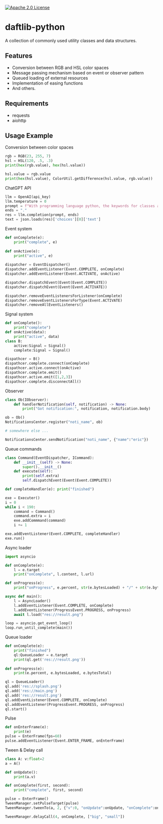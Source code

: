 [![Apache 2.0 License](https://img.shields.io/badge/license-Apache-blue.svg?style=flat)](LICENSE.md)

# daftlib-python
A collection of commonly used utility classes and data structures.

## Features
- Conversion between RGB and HSL color spaces
- Message passing mechanism based on event or observer pattern
- Queued loading of external resources
- Implementation of easing functions
- And others.

## Requirements
- requests
- aiohttp

## Usage Example
Conversion between color spaces
```python
rgb = RGB(23, 255, 7)
hsl = HSL(120, .5, .3)
print(hex(rgb.value), hex(hsl.value))

hsl.value = rgb.value
print(hex(hsl.value), ColorUtil.getDifference(hsl.value, rgb.value))
```

ChatGPT API
```python
llm = OpenAI(api_key)
llm.temperature = 0
prompt = f"With programming language python, the keywords for classes and methods are [class, def], with programming language {target_lang}, the keywords for classes and methods are"
ends = "."
res = llm.completion(prompt, ends)
text = json.loads(res)['choices'][0]['text']
```

Event system
```python
def onComplete(e):
    print("complete", e)
    
def onActive(e):
    print("active", e)
    
dispatcher = EventDispatcher()
dispatcher.addEventListener(Event.COMPLETE, onComplete)
dispatcher.addEventListener(Event.ACTIVATE, onActive)

dispatcher.dispatchEvent(Event(Event.COMPLETE))
dispatcher.dispatchEvent(Event(Event.ACTIVATE))

dispatcher.removeEventListenersForListener(onComplete)
dispatcher.removeEventListenersForType(Event.ACTIVATE)
dispatcher.removeAllEventListeners()
```

Signal system
```python
def onComplete():
    print("complete")
def onActive(data):
    print("active", data)
class B:
    active:Signal = Signal()
    complete:Signal = Signal()

dispathcer = B()
dispathcer.complete.connect(onComplete)
dispathcer.active.connect(onActive)
dispathcer.complete.emit()
dispathcer.active.emit([1,2,3])
dispathcer.complete.disconnectAll()
```

Observer
```python
class Ob(IObserver):
    def handlerNotification(self, notification) -> None:
        print("Got notification:", notification, notification.body)

ob = Ob()
NotificationsCenter.register("noti_name", ob)

# somewhere else ...

NotificationsCenter.sendNotification("noti_name", {"name":"eric"})
```

Queue commands
```python
class Command(EventDispatcher, ICommand):
    def __init__(self) -> None:
        super().__init__()
    def execute(self):
        print(self.extra)
        self.dispatchEvent(Event(Event.COMPLETE))

def completeHandler(e): print("finished")

exe = Executer()
i = 0
while i < 190:
    command = Command()
    command.extra = i
    exe.addCommmand(command)
    i += 1

exe.addEventListener(Event.COMPLETE, completeHandler)
exe.run()
```

Async loader
```python
import asyncio

def onComplete(e):
    l = e.target
    print("onComplete", l.content, l.url)

def onProgress(e):
    print("onProgress", e.percent, str(e.bytesLoaded) + "/" + str(e.bytesTotal))

async def main():
    l = AsyncLoader()
    l.addEventListener(Event.COMPLETE, onComplete)
    l.addEventListener(ProgressEvent.PROGRESS, onProgress)
    await l.load("res://result.png")

loop = asyncio.get_event_loop()
loop.run_until_complete(main())
```

Queue loader
```python
def onComplete(e):
    print("finished")
    ql:QueueLoader = e.target
    print(ql.get('res://result.png'))
   
def onProgress(e):
    print(e.percent, e.bytesLoaded, e.bytesTotal)

ql = QueueLoader()
ql.add('res://splash.png')
ql.add('res://main.png')
ql.add('res://result.png')
ql.addEventListener(Event.COMPLETE, onComplete)
ql.addEventListener(ProgressEvent.PROGRESS, onProgress)
ql.start()
```

Pulse
```python
def onEnterFrame(e):
    print(e)
pulse = EnterFrame(fps=60)
pulse.addEventListener(Event.ENTER_FRAME, onEnterFrame)
```

Tween & Delay call
```python
class A: v:float=2
a = A()

def onUpdate():
    print(a.v)

def onComplete(first, second):
    print("complete", first, second)

pulse = EnterFrame()
TweenManager.setPulseTarget(pulse)
TweenManager.tweenTo(a, 2, {"v":0, "onUpdate":onUpdate, "onComplete":onComplete, "onCompleteParams":[1024, 2048], "ease":Easing.backEaseInOut})

TweenManager.delayCall(4, onComplete, ["big", "small"])
```

